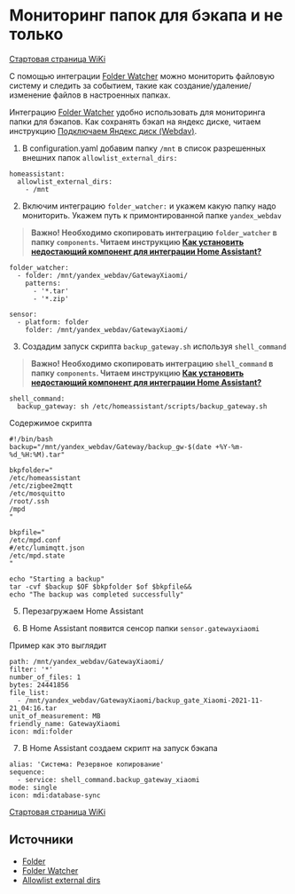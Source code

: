 # Мониторинг папок для бэкапа и не только

[Стартовая страница WiKi](https://github.com/DivanX10/wiki#readme)

С помощью интеграции [Folder Watcher](https://www.home-assistant.io/integrations/folder_watcher) можно мониторить файловую систему и следить за событием, такие как создание/удаление/изменение файлов в настроенных папках.


Интеграцию [Folder Watcher](https://www.home-assistant.io/integrations/folder_watcher) удобно использовать для мониторинга папки для бэкапов. Как сохранять бэкап на яндекс диске, читаем инструкцию [Подключаем Яндекс диск (Webdav)](https://github.com/DivanX10/Openwrt-scripts-for-gateway-zhwg11lm/wiki/Подключаем-Яндекс-диск-(Webdav)).

1) В configuration.yaml добавим папку `/mnt` в список разрешенных внешних папок `allowlist_external_dirs:`

```
homeassistant:
  allowlist_external_dirs:
    - /mnt
```

2) Включим интеграцию `folder_watcher:` и укажем какую папку надо мониторить. Укажем путь к примонтированной папке `yandex_webdav`
> **Важно! Необходимо скопировать интеграцию `folder_watcher` в папку `components`. Читаем инструкцию [Как установить недостающий компонент для интеграции Home Assistant?](https://github.com/DivanX10/Openwrt-scripts-for-gateway-zhwg11lm/wiki/Как-установить-недостающий-компонент-для-интеграции-Home-Assistant%3F)**

```
folder_watcher:
  - folder: /mnt/yandex_webdav/GatewayXiaomi/
    patterns:
      - '*.tar'
      - '*.zip'

sensor:
  - platform: folder
    folder: /mnt/yandex_webdav/GatewayXiaomi/
```

3) Создадим запуск скрипта `backup_gateway.sh` используя `shell_command`
> **Важно! Необходимо скопировать интеграцию `shell_command` в папку `components`. Читаем инструкцию [Как установить недостающий компонент для интеграции Home Assistant?](https://github.com/DivanX10/Openwrt-scripts-for-gateway-zhwg11lm/wiki/Как-установить-недостающий-компонент-для-интеграции-Home-Assistant%3F)**

```
shell_command:
  backup_gateway: sh /etc/homeassistant/scripts/backup_gateway.sh
```

Содержимое скрипта
```
#!/bin/bash
backup="/mnt/yandex_webdav/Gateway/backup_gw-$(date +%Y-%m-%d_%H:%M).tar"

bkpfolder="
/etc/homeassistant
/etc/zigbee2mqtt
/etc/mosquitto
/root/.ssh
/mpd
"

bkpfile="
/etc/mpd.conf
#/etc/lumimqtt.json
/etc/mpd.state
"

echo "Starting a backup"
tar -cvf $backup $OF $bkpfolder $of $bkpfile&&
echo "The backup was completed successfully"

```


5) Перезагружаем Home Assistant

6) В Home Assistant появится сенсор папки `sensor.gatewayxiaomi`

Пример как это выглядит

```
path: /mnt/yandex_webdav/GatewayXiaomi/
filter: '*'
number_of_files: 1
bytes: 24441856
file_list:
  - /mnt/yandex_webdav/GatewayXiaomi/backup_gate_Xiaomi-2021-11-21_04:16.tar
unit_of_measurement: MB
friendly_name: GatewayXiaomi
icon: mdi:folder

```

7) В Home Assistant создаем скрипт на запуск бэкапа
```
alias: 'Система: Резервное копирование'
sequence:
  - service: shell_command.backup_gateway_xiaomi
mode: single
icon: mdi:database-sync
```

[Стартовая страница WiKi](https://github.com/DivanX10/wiki#readme)


## Источники
* [Folder](https://www.home-assistant.io/integrations/folder/#configuration)
* [Folder Watcher](https://www.home-assistant.io/integrations/folder_watcher)
* [Allowlist external dirs](https://www.home-assistant.io/docs/configuration/basic/#allowlist_external_dirs)


